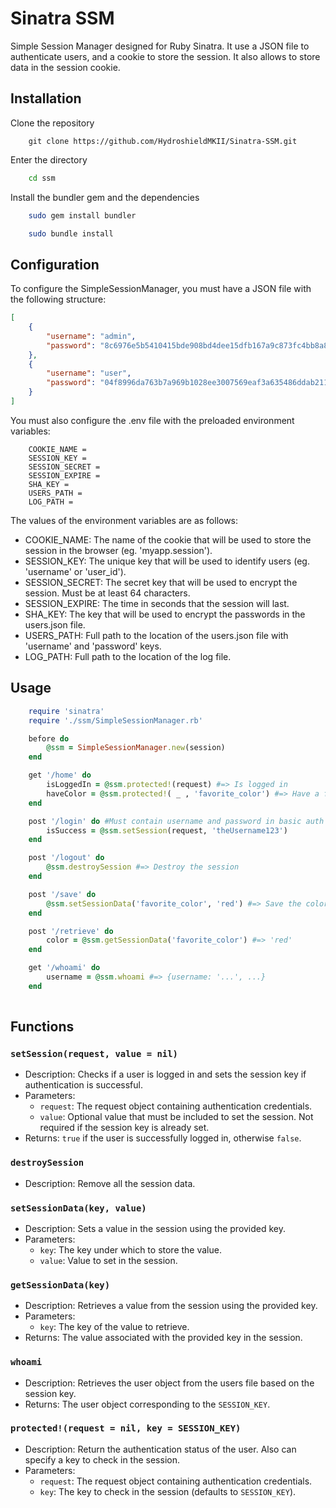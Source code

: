 # Sinatra SSM
 Simple Session Manager designed for Ruby Sinatra. It use a JSON file to authenticate users, and a cookie to store the session. It also allows to store data in the session cookie.

## Installation
Clone the repository
```
    git clone https://github.com/HydroshieldMKII/Sinatra-SSM.git
```
Enter the directory
```bash
    cd ssm
```
Install the bundler gem and the dependencies
```bash
    sudo gem install bundler
```
```bash
    sudo bundle install
```

## Configuration
To configure the SimpleSessionManager, you must have a JSON file with the following structure:
```json
[
    {
        "username": "admin",
        "password": "8c6976e5b5410415bde908bd4dee15dfb167a9c873fc4bb8a81f6f2ab448a918"
    },
    {
        "username": "user",
        "password": "04f8996da763b7a969b1028ee3007569eaf3a635486ddab211d512c85b9df8fb"
    }
]
```
You must also configure the .env file with the preloaded environment variables:
```env
    COOKIE_NAME = 
    SESSION_KEY = 
    SESSION_SECRET = 
    SESSION_EXPIRE = 
    SHA_KEY = 
    USERS_PATH =
    LOG_PATH =
```
The values of the environment variables are as follows:
- COOKIE_NAME: The name of the cookie that will be used to store the session in the browser (eg. 'myapp.session').
- SESSION_KEY: The unique key that will be used to identify users (eg. 'username' or 'user_id').
- SESSION_SECRET: The secret key that will be used to encrypt the session. Must be at least 64 characters.
- SESSION_EXPIRE: The time in seconds that the session will last.
- SHA_KEY: The key that will be used to encrypt the passwords in the users.json file.
- USERS_PATH: Full path to the location of the users.json file with 'username' and 'password' keys.
- LOG_PATH: Full path to the location of the log file.

## Usage
```ruby
    require 'sinatra'
    require './ssm/SimpleSessionManager.rb'

    before do
        @ssm = SimpleSessionManager.new(session)
    end

    get '/home' do
        isLoggedIn = @ssm.protected!(request) #=> Is logged in
        haveColor = @ssm.protected!( _ , 'favorite_color') #=> Have a favorite color
    end

    post '/login' do #Must contain username and password in basic auth
        isSuccess = @ssm.setSession(request, 'theUsername123') 
    end

    post '/logout' do
        @ssm.destroySession #=> Destroy the session
    end

    post '/save' do
        @ssm.setSessionData('favorite_color', 'red') #=> Save the color in the cookie
    end

    post '/retrieve' do
        color = @ssm.getSessionData('favorite_color') #=> 'red'
    end

    get '/whoami' do
        username = @ssm.whoami #=> {username: '...', ...}
    end
    
```

## Functions

### `setSession(request, value = nil)`
- Description: Checks if a user is logged in and sets the session key if authentication is successful.
- Parameters:
  - `request`: The request object containing authentication credentials.
  - `value`: Optional value that must be included to set the session. Not required if the session key is already set.
- Returns: `true` if the user is successfully logged in, otherwise `false`.

### `destroySession`
- Description: Remove all the session data.

### `setSessionData(key, value)`
- Description: Sets a value in the session using the provided key.
- Parameters:
  - `key`: The key under which to store the value.
  - `value`: Value to set in the session.

### `getSessionData(key)`
- Description: Retrieves a value from the session using the provided key.
- Parameters:
  - `key`: The key of the value to retrieve.
- Returns: The value associated with the provided key in the session.

### `whoami`
- Description: Retrieves the user object from the users file based on the session key.
- Returns: The user object corresponding to the `SESSION_KEY`.

### `protected!(request = nil, key = SESSION_KEY)`
- Description: Return the authentication status of the user. Also can specify a key to check in the session.
- Parameters:
  - `request`: The request object containing authentication credentials.
  - `key`: The key to check in the session (defaults to `SESSION_KEY`).

    

